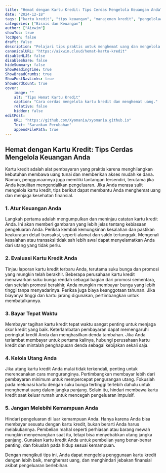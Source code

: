 ```yaml
---
title: "Hemat dengan Kartu Kredit: Tips Cerdas Mengelola Keuangan Anda"
date: "2024-12-18"
tags: ["kartu kredit", "tips keuangan", "manajemen kredit", "pengelolaan utang"]
categories: ["Bisnis dan Keuangan"]
author: ["Aixwim"]
showToc: true
TocOpen: false
draft: false
description: "Pelajari tips praktis untuk menghemat uang dan mengelola penggunaan kartu kredit Anda dengan lebih baik."
canonicalURL: "https://aixwim.cloud/hemat-kartu-kredit"
disableHLJS: false
disableShare: false
hideSummary: false
ShowReadingTime: true
ShowBreadCrumbs: true
ShowPostNavLinks: true
ShowWordCount: true
cover:
    image: ""
    alt: "Tips Hemat Kartu Kredit"
    caption: "Cara cerdas mengelola kartu kredit dan menghemat uang."
    relative: false
    hidden: false
editPost:
    URL: "https://github.com/Xyomania/xyomania.github.io"
    Text: "Sarankan Perubahan"
    appendFilePath: true
---
```


## Hemat dengan Kartu Kredit: Tips Cerdas Mengelola Keuangan Anda

Kartu kredit adalah alat pembayaran yang praktis karena menghilangkan kebutuhan membawa uang tunai dan memberikan akses mudah ke dana. Namun, penggunaannya juga memiliki tantangan tersendiri, terutama jika Anda kesulitan mengendalikan pengeluaran. Jika Anda merasa sulit mengelola kartu kredit, tips berikut dapat membantu Anda menghemat uang dan menjaga kesehatan finansial.

### **1. Atur Keuangan Anda**

Langkah pertama adalah mengumpulkan dan meninjau catatan kartu kredit Anda. Ini akan memberi gambaran yang lebih jelas tentang kebiasaan pengeluaran Anda. Periksa kembali kemungkinan kesalahan dan pastikan keakuratan detail transaksi, seperti alamat dan saldo tertunggak. Mengenali kesalahan atau transaksi tidak sah lebih awal dapat menyelamatkan Anda dari utang yang tidak perlu.

### **2. Evaluasi Kartu Kredit Anda**

Tinjau laporan kartu kredit terbaru Anda, terutama suku bunga dan promosi yang mungkin telah berakhir. Beberapa perusahaan kartu kredit menawarkan suku bunga rendah sebagai bagian dari promosi sementara, dan setelah promosi berakhir, Anda mungkin membayar bunga yang lebih tinggi tanpa menyadarinya. Periksa juga biaya keanggotaan tahunan. Jika biayanya tinggi dan kartu jarang digunakan, pertimbangkan untuk membatalkannya.

### **3. Bayar Tepat Waktu**

Membayar tagihan kartu kredit tepat waktu sangat penting untuk menjaga skor kredit yang baik. Keterlambatan pembayaran dapat memengaruhi peringkat kredit Anda dan menghasilkan denda tambahan. Jika Anda terlambat membayar untuk pertama kalinya, hubungi perusahaan kartu kredit dan mintalah penghapusan denda sebagai kebijakan sekali saja.

### **4. Kelola Utang Anda**

Jika utang kartu kredit Anda mulai tidak terkendali, penting untuk merencanakan cara menguranginya. Pertimbangkan membayar lebih dari pembayaran minimum untuk mempercepat pengurangan utang. Fokuslah pada melunasi kartu dengan suku bunga tertinggi terlebih dahulu untuk menghemat uang dalam jangka panjang. Selain itu, hindari membawa kartu kredit saat keluar rumah untuk mencegah pengeluaran impulsif.

### **5. Jangan Melebihi Kemampuan Anda**

Hindari pengeluaran di luar kemampuan Anda. Hanya karena Anda bisa membayar sesuatu dengan kartu kredit, bukan berarti Anda harus melakukannya. Pembelian mahal seperti perhiasan atau barang mewah mungkin menyenangkan saat itu, tetapi bisa menyebabkan utang jangka panjang. Gunakan kartu kredit Anda untuk pembelian yang benar-benar penting, dan fokuslah pada hidup sesuai kemampuan.

Dengan mengikuti tips ini, Anda dapat mengelola penggunaan kartu kredit dengan lebih baik, menghemat uang, dan menghindari jebakan finansial akibat pengeluaran berlebihan.

